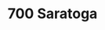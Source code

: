 ---
title: 700 Saratoga
address: 700 Saratoga Ave, San Jose, CA 95129
developer: Avalon Bay Communities
municipality: San Jose
units: 247
phase: Approved
permits:
    PD17-027:
        status: Approved
        initial_date: 2017-12-14
        final_date: 2019-06-11
        apn: [29937033]
        address: 700 Saratoga Ave, San Jose, CA 95129
        description: Planned Development Permit (File NO. PDC17-027) to allow the demolition of existing parking garages, sports courts, pool, and amenity building, removal of up to 133 ordinance size tree, and allow the construction of a mixed-used development including up to 302 residential units and 17,800 square feet of retail/commercial space and extended construction hours on an approximately 20.08-gross acre site.
        names: 	Joe Kirchofer w/ AvalonBay Communities, Inc.; Erik Schoennauer w/ SCHOENNAUER CO LLC, THE;
    AD24-119:
        status: Approved
        initial_date: 2024-03-08
        final_date: 2024-03-08
        apn: [29937033]
        address: 700 Saratoga Ave, San Jose, CA 95129
        description: Permit Adjustment to allow a one year extension of the Planned Development Permit PD17-027 expiration date to March 17, 2025.
        names: Joe Kirchofer w/ AvalonBay Communities, Inc.; Erik Schoennauer w/ SCHOENNAUER CO LLC, THE;
geometry: ['37.31353590358666', '-121.97650495285298']
published: True
---